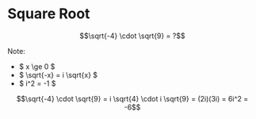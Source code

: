 # Square Root

```math
\sqrt{-4} \cdot \sqrt{9} = ?
```

Note:

- $ x \ge 0 $
- $ \sqrt{-x} = i \sqrt{x} $
- $ i^2 = -1 $

```math
\sqrt{-4} \cdot \sqrt{9} = i \sqrt{4} \cdot i \sqrt{9} = (2i)(3i) = 6i^2 = -6
```
